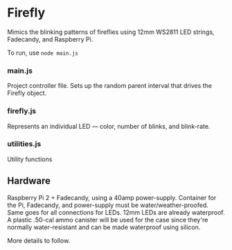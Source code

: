 # Firefly
Mimics the blinking patterns of fireflies using 12mm WS2811 LED strings, Fadecandy, and Raspberry Pi. 

To run, use `node main.js`

### main.js
Project controller file. Sets up the random parent interval that drives the Firefly object.

### firefly.js
Represents an individual LED — color, number of blinks, and blink-rate.

### utilities.js
Utility functions

## Hardware
Raspberry Pi 2 + Fadecandy, using a 40amp power-supply. Container for the Pi, Fadecandy, and power-supply must be water/weather-proofed. Same goes for all connections for LEDs. 12mm LEDs are already waterproof. A plastic .50-cal ammo canister will be used for the case since they're normally water-resistant and can be made waterproof using silicon.

More details to follow.
